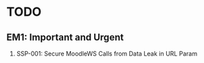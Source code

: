 # TODO

## EM1: Important and Urgent

1. SSP-001: Secure MoodleWS Calls from Data Leak in URL Param

